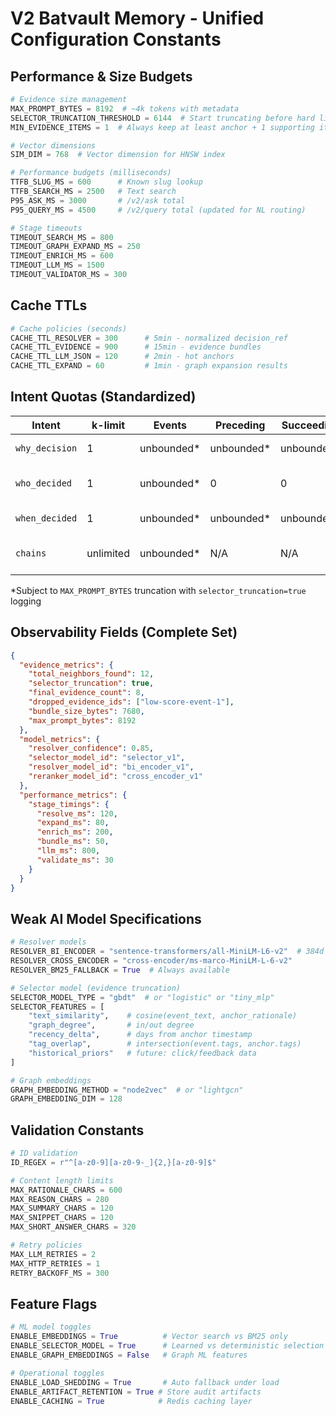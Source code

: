 # V2 Batvault Memory - Unified Configuration Constants

## Performance & Size Budgets

```python
# Evidence size management
MAX_PROMPT_BYTES = 8192  # ~4k tokens with metadata
SELECTOR_TRUNCATION_THRESHOLD = 6144  # Start truncating before hard limit
MIN_EVIDENCE_ITEMS = 1  # Always keep at least anchor + 1 supporting item

# Vector dimensions
SIM_DIM = 768  # Vector dimension for HNSW index

# Performance budgets (milliseconds)
TTFB_SLUG_MS = 600      # Known slug lookup
TTFB_SEARCH_MS = 2500   # Text search
P95_ASK_MS = 3000       # /v2/ask total
P95_QUERY_MS = 4500     # /v2/query total (updated for NL routing)

# Stage timeouts
TIMEOUT_SEARCH_MS = 800
TIMEOUT_GRAPH_EXPAND_MS = 250
TIMEOUT_ENRICH_MS = 600
TIMEOUT_LLM_MS = 1500
TIMEOUT_VALIDATOR_MS = 300
```

## Cache TTLs

```python
# Cache policies (seconds)
CACHE_TTL_RESOLVER = 300      # 5min - normalized decision_ref
CACHE_TTL_EVIDENCE = 900      # 15min - evidence bundles
CACHE_TTL_LLM_JSON = 120      # 2min - hot anchors
CACHE_TTL_EXPAND = 60         # 1min - graph expansion results
```

## Intent Quotas (Standardized)

| Intent | k-limit | Events | Preceding | Succeeding | Notes |
|--------|---------|--------|-----------|------------|-------|
| `why_decision` | 1 | unbounded* | unbounded* | unbounded* | Core reasoning |
| `who_decided` | 1 | unbounded* | 0 | 0 | Decision makers only |
| `when_decided` | 1 | unbounded* | unbounded* | unbounded* | Timeline context |
| `chains` | unlimited | unbounded* | N/A | N/A | Full decision chains |

*Subject to `MAX_PROMPT_BYTES` truncation with `selector_truncation=true` logging

## Observability Fields (Complete Set)

```json
{
  "evidence_metrics": {
    "total_neighbors_found": 12,
    "selector_truncation": true,
    "final_evidence_count": 8,
    "dropped_evidence_ids": ["low-score-event-1"],
    "bundle_size_bytes": 7680,
    "max_prompt_bytes": 8192
  },
  "model_metrics": {
    "resolver_confidence": 0.85,
    "selector_model_id": "selector_v1",
    "resolver_model_id": "bi_encoder_v1",
    "reranker_model_id": "cross_encoder_v1"
  },
  "performance_metrics": {
    "stage_timings": {
      "resolve_ms": 120,
      "expand_ms": 80,
      "enrich_ms": 200,
      "bundle_ms": 50,
      "llm_ms": 800,
      "validate_ms": 30
    }
  }
}
```

## Weak AI Model Specifications

```python
# Resolver models
RESOLVER_BI_ENCODER = "sentence-transformers/all-MiniLM-L6-v2"  # 384d
RESOLVER_CROSS_ENCODER = "cross-encoder/ms-marco-MiniLM-L-6-v2"
RESOLVER_BM25_FALLBACK = True  # Always available

# Selector model (evidence truncation)
SELECTOR_MODEL_TYPE = "gbdt"  # or "logistic" or "tiny_mlp"
SELECTOR_FEATURES = [
    "text_similarity",    # cosine(event_text, anchor_rationale)
    "graph_degree",       # in/out degree
    "recency_delta",      # days from anchor timestamp
    "tag_overlap",        # intersection(event.tags, anchor.tags)
    "historical_priors"   # future: click/feedback data
]

# Graph embeddings
GRAPH_EMBEDDING_METHOD = "node2vec"  # or "lightgcn"
GRAPH_EMBEDDING_DIM = 128
```

## Validation Constants

```python
# ID validation
ID_REGEX = r"^[a-z0-9][a-z0-9-_]{2,}[a-z0-9]$"

# Content length limits
MAX_RATIONALE_CHARS = 600
MAX_REASON_CHARS = 280
MAX_SUMMARY_CHARS = 120
MAX_SNIPPET_CHARS = 120
MAX_SHORT_ANSWER_CHARS = 320

# Retry policies
MAX_LLM_RETRIES = 2
MAX_HTTP_RETRIES = 1
RETRY_BACKOFF_MS = 300
```

## Feature Flags

```python
# ML model toggles
ENABLE_EMBEDDINGS = True          # Vector search vs BM25 only
ENABLE_SELECTOR_MODEL = True      # Learned vs deterministic selection
ENABLE_GRAPH_EMBEDDINGS = False   # Graph ML features

# Operational toggles
ENABLE_LOAD_SHEDDING = True       # Auto fallback under load
ENABLE_ARTIFACT_RETENTION = True # Store audit artifacts
ENABLE_CACHING = True            # Redis caching layer
```